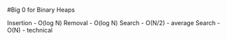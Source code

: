 #Big 0 for Binary Heaps

Insertion - O(log N)
Removal - O(log N)
Search - O(N/2) - average
Search - O(N) - technical
